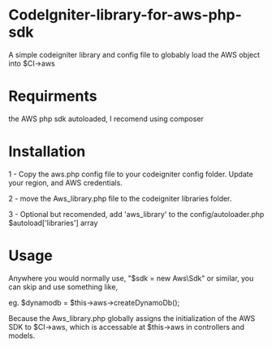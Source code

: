 # CodeIgniter-library-for-aws-php-sdk
A simple codeigniter library and config file to globably load the AWS object into $CI->aws

# Requirments
the AWS php sdk autoloaded, I recomend using composer

# Installation
1 - Copy the aws.php config file to your codeigniter config folder.  Update your region, and AWS credentials.

2 - move the Aws_library.php file to the codeigniter libraries folder.

3 - Optional but recomended, add 'aws_library' to the config/autoloader.php $autoload['libraries'] array

# Usage
Anywhere you would normally use, "$sdk = new Aws\Sdk" or similar, you can skip and use something like,

eg. $dynamodb = $this->aws->createDynamoDb();

Because the Aws_library.php globally assigns the initialization of the AWS SDK to $CI->aws, which is accessable at $this->aws in controllers and models.
